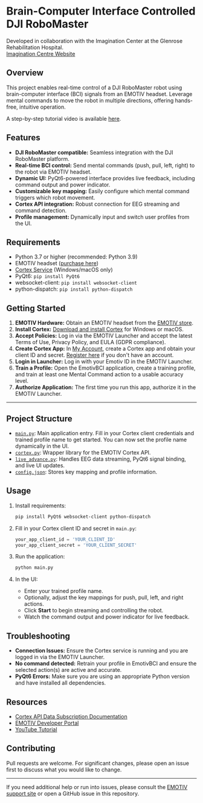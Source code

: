 # Brain-Computer Interface Controlled DJI RoboMaster

Developed in collaboration with the Imagination Center at the Glenrose Rehabilitation Hospital.  
[Imagination Centre Website](https://www.imagination-centre.ca/)

## Overview

This project enables real-time control of a DJI RoboMaster robot using brain-computer interface (BCI) signals from an EMOTIV headset. Leverage mental commands to move the robot in multiple directions, offering hands-free, intuitive operation.

A step-by-step tutorial video is available [here](https://www.youtube.com/watch?v=9G00Tl1ymNI).

## Features

- **DJI RoboMaster compatible:** Seamless integration with the DJI RoboMaster platform.
- **Real-time BCI control:** Send mental commands (push, pull, left, right) to the robot via EMOTIV headset.
- **Dynamic UI:** PyQt6-powered interface provides live feedback, including command output and power indicator.
- **Customizable key mapping:** Easily configure which mental command triggers which robot movement.
- **Cortex API integration:** Robust connection for EEG streaming and command detection.
- **Profile management:** Dynamically input and switch user profiles from the UI.

## Requirements

- Python 3.7 or higher (recommended: Python 3.9)
- EMOTIV headset ([purchase here](https://www.emotiv.com/))
- [Cortex Service](https://www.emotiv.com/developer/) (Windows/macOS only)
- PyQt6: `pip install PyQt6`
- websocket-client: `pip install websocket-client`
- python-dispatch: `pip install python-dispatch`

## Getting Started

1. **EMOTIV Hardware:** Obtain an EMOTIV headset from the [EMOTIV store](https://www.emotiv.com/).
2. **Install Cortex:** [Download and install Cortex](https://www.emotiv.com/developer/) for Windows or macOS.
3. **Accept Policies:** Log in via the EMOTIV Launcher and accept the latest Terms of Use, Privacy Policy, and EULA (GDPR compliance).
4. **Create Cortex App:** In [My Account](https://account.emotiv.com/my-account/cortex-apps/), create a Cortex app and obtain your client ID and secret. [Register here](https://id.emotivcloud.com/eoidc/account/registration/) if you don't have an account.
5. **Login in Launcher:** Log in with your Emotiv ID in the EMOTIV Launcher.
6. **Train a Profile:** Open the EmotivBCI application, create a training profile, and train at least one Mental Command action to a usable accuracy level.
7. **Authorize Application:** The first time you run this app, authorize it in the EMOTIV Launcher.

---

## Project Structure

- [`main.py`](./main.py): Main application entry. Fill in your Cortex client credentials and trained profile name to get started. You can now set the profile name dynamically in the UI.
- [`cortex.py`](./cortex.py): Wrapper library for the EMOTIV Cortex API.
- [`live_advance.py`](./live_advance.py): Handles EEG data streaming, PyQt6 signal binding, and live UI updates.
- [`config.json`](./config.json): Stores key mapping and profile information.

## Usage

1. Install requirements:
    ```bash
    pip install PyQt6 websocket-client python-dispatch
    ```
2. Fill in your Cortex client ID and secret in `main.py`:
    ```python
    your_app_client_id = 'YOUR_CLIENT_ID'
    your_app_client_secret = 'YOUR_CLIENT_SECRET'
    ```
3. Run the application:
    ```bash
    python main.py
    ```

4. In the UI:
    - Enter your trained profile name.
    - Optionally, adjust the key mappings for push, pull, left, and right actions.
    - Click **Start** to begin streaming and controlling the robot.
    - Watch the command output and power indicator for live feedback.

## Troubleshooting

- **Connection Issues:** Ensure the Cortex service is running and you are logged in via the EMOTIV Launcher.
- **No command detected:** Retrain your profile in EmotivBCI and ensure the selected action(s) are active and accurate.
- **PyQt6 Errors:** Make sure you are using an appropriate Python version and have installed all dependencies.

## Resources

- [Cortex API Data Subscription Documentation](https://emotiv.gitbook.io/cortex-api/data-subscription)
- [EMOTIV Developer Portal](https://www.emotiv.com/developer/)
- [YouTube Tutorial](https://www.youtube.com/watch?v=9G00Tl1ymNI)

## Contributing

Pull requests are welcome. For significant changes, please open an issue first to discuss what you would like to change.

---

If you need additional help or run into issues, please consult the [EMOTIV support site](https://www.emotiv.com/pages/contact) or open a GitHub issue in this repository.
